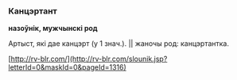 ### Канцэртант
**назоўнік, мужчынскі род**

Артыст, які дае канцэрт (у 1 знач.). || жаночы род: канцэртантка.

<a rel="author">[http://rv-blr.com/](http://rv-blr.com/slounik.jsp?letterId=0&maskId=0&pageId=1316)</a>
